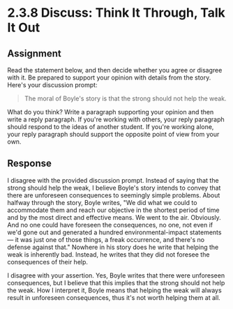 # 2.3.8 Discuss: Think It Through, Talk It Out

## Assignment

Read the statement below, and then decide whether you agree or disagree with
it. Be prepared to support your opinion with details from the story. Here's
your discussion prompt:

> The moral of Boyle's story is that the strong should not help the weak.

What do you think? Write a paragraph supporting your opinion and then write a
reply paragraph. If you're working with others, your reply paragraph should
respond to the ideas of another student. If you're working alone, your reply
paragraph should support the opposite point of view from your own.

## Response

I disagree with the provided discussion prompt. Instead of saying that the
strong should help the weak, I believe Boyle's story intends to convey that
there are unforeseen consequences to seemingly simple problems. About halfway
through the story, Boyle writes, "We did what we could to accommodate them and
reach our objective in the shortest period of time and by the most direct and
effective means. We went to the air. Obviously. And no one could have foreseen
the consequences, no one, not even if we'd gone out and generated a hundred
environmental-impact statements — it was just one of those things, a freak
occurrence, and there's no defense against that." Nowhere in his story does he
write that helping the weak is inherently bad. Instead, he writes that they
did not foresee the consequences of their help.

I disagree with your assertion. Yes, Boyle writes that there were unforeseen
consequences, but I believe that this implies that the strong should not help
the weak. How I interpret it, Boyle means that helping the weak will always
result in unforeseen consequences, thus it's not worth helping them at all.
